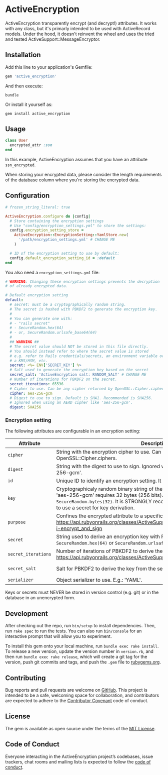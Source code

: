# ActiveEncryption

ActiveEncryption transparently encrypt (and decrypt!) attributes. It works with any class, but it's primarly intended to be used with ActiveRecord models. Under the hood, it doesn't reinvent the wheel and uses the tried and tested ActiveSupport::MessageEncryptor.

## Installation

Add this line to your application's Gemfile:

```ruby
gem 'active_encryption'
```

And then execute:

```shell
bundle
```

Or install it yourself as:

```shell
gem install active_encryption
```

## Usage

```ruby
class User
  encrypted_attr :ssn
end
```

In this example, ActiveEncryption assumes that you have an attribute
``ssn_encrypted``.

When storing your encrypted data, please consider the length requirements
of the database column where you're storing the encrypted data.

## Configuration

```ruby
# frozen_string_literal: true

ActiveEncryption.configure do |config|
  # Store containing the encryption settings
  # Use "config/encryption_settings.yml" to store the settings:
  config.encryption_setting_store =
    ActiveEncryption::EncryptionSetting::YamlStore.new(
      '/path/encryption_settings.yml' # CHANGE ME
    )

  # ID of the encryption setting to use by default:
  config.default_encryption_setting_id = :default
end
```

You also need a ``encryption_settings.yml`` file:

```yaml
# WARNING: Changing these encryption settings prevents the decryption
# of already encrypted data.

# Default encryption setting
default:
  # secret: must be a cryptographically random string.
  # The secret is hashed with PBKDF2 to generate the encryption key.
  #
  # You can generate one with:
  # - "rails secret"
  # - SecureRandom.hex(64)
  # - or, SecureRandom.urlsafe_base64(64)
  #
  ## WARNING ##
  # The secret value should NOT be stored in this file directly.
  # You should instead refer to where the secret value is stored
  # e.g. refer to Rails credentials/secrets, an environment variable or
  # a KMS/HSM, etc.
  secret: <%= ENV['SECRET_KEY'] %>
  # Salt used to generate the encryption key based on the secret
  secret_salt: 'ActiveEncryption salt: RANDOM_SALT' # CHANGE ME
  # Number of iterations for PBKDF2 on the secret.
  secret_iterations: 65536
  # Cipher to use. Can be any cipher returned by OpenSSL::Cipher.ciphers.
  cipher: aes-256-gcm
  # Digest to use to sign. Default is SHA1. Recommended is SHA256.
  # Ignored when using an AEAD cipher like 'aes-256-gcm'.
  digest: SHA256
```

### Encryption setting

The following attributes are configurable in an encryption setting:

| Attribute       | Description | Default value |
|-----------------|-------------|---------------|
| ``cipher``      | String with the encryption cipher to use. Can be any cipher returned by OpenSSL::Cipher.ciphers. | 'aes-256-gcm' |
| ``digest``      | String with the digest to use to sign. Ignored when using an AEAD cipher like 'aes-256-gcm'. | 'SHA1' |
| ``id``          | Unique ID to identify an encryption setting. It can be an Integer, String, or Symbol. | nil |
| ``key``         | Cryptographicaly random binary string of the exact size required by the cipher. E.g. 'aes-256-gcm' requires 32 bytes (256 bits). Can be generated with ``SecureRandom.bytes(32)``. It is STRONGLY recommended NOT to set this directly but to use a secret for key derivation. | nil |
| ``purpose``     | Confines the encrypted attribute to a specific purpose. See https://api.rubyonrails.org/classes/ActiveSupport/MessageEncryptor.html#method-i-encrypt_and_sign | nil |
| ``secret``      | String used to derive an encryption key with PBKDF2. Can be generated with ``SecureRandom.hex(64)`` or ``SecureRandom.urlsafe_base64(64)``. | nil |
| ``secret_iterations`` | Number of iterations of PBKDF2 to derive the key from the secret. See https://api.rubyonrails.org/classes/ActiveSupport/KeyGenerator.html | 65536 |
| ``secret_salt`` | Salt for PBKDF2 to derive the key from the secret. | 'ActiveEncryption default key salt' |
| ``serializer``  | Object serializer to use. E.g.: 'YAML'. | Marshal |

Keys or secrets must NEVER be stored in version control (e.g. git) or in the
database in an unencrypted form.

## Development

After checking out the repo, run `bin/setup` to install dependencies. Then, run
`rake spec` to run the tests. You can also run `bin/console` for an interactive
prompt that will allow you to experiment.

To install this gem onto your local machine, run `bundle exec rake install`.
To release a new version, update the version number in `version.rb`, and then run
`bundle exec rake release`, which will create a git tag for the version, push git
commits and tags, and push the `.gem` file to [rubygems.org](https://rubygems.org).

## Contributing

Bug reports and pull requests are welcome on
[GitHub](https://github.com/Zircode/active_encryption). This project is intended
to be a safe, welcoming space for collaboration, and contributors are expected
to adhere to the [Contributor Covenant](http://contributor-covenant.org) code of
conduct.

## License

The gem is available as open source under the terms of the
[MIT License](https://opensource.org/licenses/MIT).

## Code of Conduct

Everyone interacting in the ActiveEncryption project’s codebases, issue trackers,
chat rooms and mailing lists is expected to follow the
[code of conduct](https://github.com/Zircode/active_encryption/blob/master/CODE_OF_CONDUCT.md).
